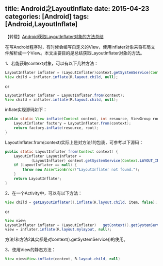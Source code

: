 title: Android之LayoutInflate
date: 2015-04-23 
categories: [Android]
tags: [Android,LayoutInflate]
---
【转载】[Android获取LayoutInflater对象的方法总结](http://blog.csdn.net/bigconvience/article/details/26582497)

在写Android程序时，有时候会编写自定义的View，使用Inflater对象来将布局文件解析成一个View。本文主要目的是总结获取LayoutInflater对象的方法。

1、若能获取context对象，可以有以下几种方法：

```java 
LayoutInflater inflater = (LayoutInflater)context.getSystemService(Context.LAYOUT_INFLATER_SERVICE);  
View child = inflater.inflate(R.layout.child, null);  
```
<!-- more -->

or

```java
LayoutInflater inflater = LayoutInflater.from(context);  
View child = inflater.inflate(R.layout.child, null);  
```

inflate实现源码如下：

```java
public static View inflate(Context context, int resource, ViewGroup root) {  
    LayoutInflater factory = LayoutInflater.from(context);  
    return factory.inflate(resource, root);  
}  
```

LayoutInflater.from(context)实际上是对方法1的包装，可参考以下源码：

```java
public static LayoutInflater from(Context context) {  
    LayoutInflater LayoutInflater =  
            (LayoutInflater) context.getSystemService(Context.LAYOUT_INFLATER_SERVICE);  
    if (LayoutInflater == null) {  
        throw new AssertionError("LayoutInflater not found.");  
    }  
    return LayoutInflater;  
}  
```

2、在一个Activity中，可以有以下方法：

```java
View child = getLayoutInflater().inflate(R.layout.child, item, false); 
```

or

```java
View view;   
LayoutInflater inflater = (LayoutInflater)   getContext().getSystemService(Context.LAYOUT_INFLATER_SERVICE);   
view = inflater.inflate(R.layout.mylayout, null);  
```
方法1和方法2其实都是对context().getSystemService()的使用。

3、使用View的静态方法：

```java
View view=View.inflate(context, R.layout.child, null)  
```

